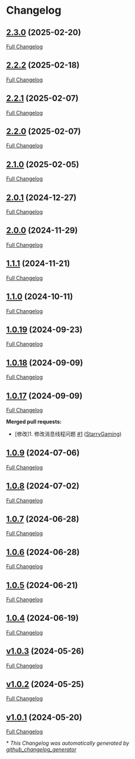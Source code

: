 # Changelog

## [2.3.0](https://github.com/GameFrameX/com.gameframex.unity.network/tree/2.3.0) (2025-02-20)

[Full Changelog](https://github.com/GameFrameX/com.gameframex.unity.network/compare/2.2.2...2.3.0)

## [2.2.2](https://github.com/GameFrameX/com.gameframex.unity.network/tree/2.2.2) (2025-02-18)

[Full Changelog](https://github.com/GameFrameX/com.gameframex.unity.network/compare/2.2.1...2.2.2)

## [2.2.1](https://github.com/GameFrameX/com.gameframex.unity.network/tree/2.2.1) (2025-02-07)

[Full Changelog](https://github.com/GameFrameX/com.gameframex.unity.network/compare/2.2.0...2.2.1)

## [2.2.0](https://github.com/GameFrameX/com.gameframex.unity.network/tree/2.2.0) (2025-02-07)

[Full Changelog](https://github.com/GameFrameX/com.gameframex.unity.network/compare/2.1.0...2.2.0)

## [2.1.0](https://github.com/GameFrameX/com.gameframex.unity.network/tree/2.1.0) (2025-02-05)

[Full Changelog](https://github.com/GameFrameX/com.gameframex.unity.network/compare/2.0.1...2.1.0)

## [2.0.1](https://github.com/GameFrameX/com.gameframex.unity.network/tree/2.0.1) (2024-12-27)

[Full Changelog](https://github.com/GameFrameX/com.gameframex.unity.network/compare/2.0.0...2.0.1)

## [2.0.0](https://github.com/GameFrameX/com.gameframex.unity.network/tree/2.0.0) (2024-11-29)

[Full Changelog](https://github.com/GameFrameX/com.gameframex.unity.network/compare/1.1.1...2.0.0)

## [1.1.1](https://github.com/GameFrameX/com.gameframex.unity.network/tree/1.1.1) (2024-11-21)

[Full Changelog](https://github.com/GameFrameX/com.gameframex.unity.network/compare/1.1.0...1.1.1)

## [1.1.0](https://github.com/GameFrameX/com.gameframex.unity.network/tree/1.1.0) (2024-10-11)

[Full Changelog](https://github.com/GameFrameX/com.gameframex.unity.network/compare/1.0.19...1.1.0)

## [1.0.19](https://github.com/GameFrameX/com.gameframex.unity.network/tree/1.0.19) (2024-09-23)

[Full Changelog](https://github.com/GameFrameX/com.gameframex.unity.network/compare/1.0.18...1.0.19)

## [1.0.18](https://github.com/GameFrameX/com.gameframex.unity.network/tree/1.0.18) (2024-09-09)

[Full Changelog](https://github.com/GameFrameX/com.gameframex.unity.network/compare/1.0.17...1.0.18)

## [1.0.17](https://github.com/GameFrameX/com.gameframex.unity.network/tree/1.0.17) (2024-09-09)

[Full Changelog](https://github.com/GameFrameX/com.gameframex.unity.network/compare/1.0.9...1.0.17)

**Merged pull requests:**

- \[修改\]1. 修改消息线程问题 [\#1](https://github.com/GameFrameX/com.gameframex.unity.network/pull/1) ([StarryGaming](https://github.com/StarryGaming))

## [1.0.9](https://github.com/GameFrameX/com.gameframex.unity.network/tree/1.0.9) (2024-07-06)

[Full Changelog](https://github.com/GameFrameX/com.gameframex.unity.network/compare/1.0.8...1.0.9)

## [1.0.8](https://github.com/GameFrameX/com.gameframex.unity.network/tree/1.0.8) (2024-07-02)

[Full Changelog](https://github.com/GameFrameX/com.gameframex.unity.network/compare/1.0.7...1.0.8)

## [1.0.7](https://github.com/GameFrameX/com.gameframex.unity.network/tree/1.0.7) (2024-06-28)

[Full Changelog](https://github.com/GameFrameX/com.gameframex.unity.network/compare/1.0.6...1.0.7)

## [1.0.6](https://github.com/GameFrameX/com.gameframex.unity.network/tree/1.0.6) (2024-06-28)

[Full Changelog](https://github.com/GameFrameX/com.gameframex.unity.network/compare/1.0.5...1.0.6)

## [1.0.5](https://github.com/GameFrameX/com.gameframex.unity.network/tree/1.0.5) (2024-06-21)

[Full Changelog](https://github.com/GameFrameX/com.gameframex.unity.network/compare/1.0.4...1.0.5)

## [1.0.4](https://github.com/GameFrameX/com.gameframex.unity.network/tree/1.0.4) (2024-06-19)

[Full Changelog](https://github.com/GameFrameX/com.gameframex.unity.network/compare/v1.0.3...1.0.4)

## [v1.0.3](https://github.com/GameFrameX/com.gameframex.unity.network/tree/v1.0.3) (2024-05-26)

[Full Changelog](https://github.com/GameFrameX/com.gameframex.unity.network/compare/v1.0.2...v1.0.3)

## [v1.0.2](https://github.com/GameFrameX/com.gameframex.unity.network/tree/v1.0.2) (2024-05-25)

[Full Changelog](https://github.com/GameFrameX/com.gameframex.unity.network/compare/v1.0.1...v1.0.2)

## [v1.0.1](https://github.com/GameFrameX/com.gameframex.unity.network/tree/v1.0.1) (2024-05-20)

[Full Changelog](https://github.com/GameFrameX/com.gameframex.unity.network/compare/2c9e2d4d42112ca6848ad5cd9dfa5093d1cd93e0...v1.0.1)



\* *This Changelog was automatically generated by [github_changelog_generator](https://github.com/github-changelog-generator/github-changelog-generator)*
